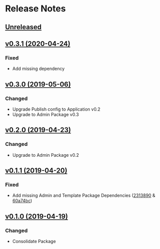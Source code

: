 # Release Notes

## [Unreleased](https://github.com/ixocreate/translation-package/compare/0.3.0...develop)

## [v0.3.1 (2020-04-24)](https://github.com/ixocreate/translation-package/compare/0.3.0...0.3.1)
### Fixed
- Add missing dependency

## [v0.3.0 (2019-05-06)](https://github.com/ixocreate/translation-package/compare/0.2.0...0.3.0)
### Changed
- Upgrade Publish config to Application v0.2
- Upgrade to Admin Package v0.3

## [v0.2.0 (2019-04-23)](https://github.com/ixocreate/translation-package/compare/0.1.1...0.2.0)
### Changed
- Upgrade to Admin Package v0.2

## [v0.1.1 (2019-04-20)](https://github.com/ixocreate/translation-package/compare/0.1.0...0.1.1)
### Fixed
- Add missing Admin and Template Package Dependencies ([2313890](https://github.com/ixocreate/translation-package/commit/2313890bbd730b291bc1f6a60d518c66dae4c476) & [60a74bc](https://github.com/ixocreate/translation-package/commit/60a74bcf91c6d8c64fe435658a1bf0c01102b500))

## [v0.1.0 (2019-04-19)](https://github.com/ixocreate/translation-package/compare/master...0.1.0)
### Changed
- Consolidate Package
